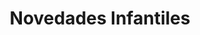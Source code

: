 ---
title: "Novedades Infantiles"
url: /sangolqui/novedades-infantiles/
shop: artículos para bebés
---
